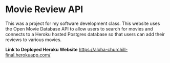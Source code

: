 # Movie Review API

This was a project for my software development class. This website uses the Open Movie Database API to allow users to search for movies and connects to a Heroku hosted Postgres database so that users can add their reviews to various movies. 

**Link to Deployed Heroku Website**
https://aloha-churchill-final.herokuapp.com/
